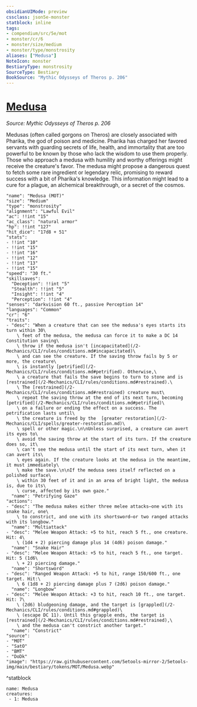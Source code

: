 ```yaml
---
obsidianUIMode: preview
cssclass: json5e-monster
statblock: inline
tags:
- compendium/src/5e/mot
- monster/cr/6
- monster/size/medium
- monster/type/monstrosity
aliases: ["Medusa"]
NoteIcon: monster
BestiaryType: monstrosity
SourceType: Bestiary
BookSource: "Mythic Odysseys of Theros p. 206"
---
```

# [Medusa](2-Mechanics/CLI/bestiary/monstrosity/medusa-mot.md)
*Source: Mythic Odysseys of Theros p. 206*  

Medusas (often called gorgons on Theros) are closely associated with Pharika, the god of poison and medicine. Pharika has charged her favored servants with guarding secrets of life, health, and immortality that are too powerful to be known by those who lack the wisdom to use them properly. Those who approach a medusa with humility and worthy offerings might receive the creature's favor. The medusa might propose a dangerous quest to fetch some rare ingredient or legendary relic, promising to reward success with a bit of Pharika's knowledge. This information might lead to a cure for a plague, an alchemical breakthrough, or a secret of the cosmos.

```statblock
"name": "Medusa (MOT)"
"size": "Medium"
"type": "monstrosity"
"alignment": "Lawful Evil"
"ac": !!int "15"
"ac_class": "natural armor"
"hp": !!int "127"
"hit_dice": "17d8 + 51"
"stats":
- !!int "10"
- !!int "15"
- !!int "16"
- !!int "12"
- !!int "13"
- !!int "15"
"speed": "30 ft."
"skillsaves":
  "Deception": !!int "5"
  "Stealth": !!int "5"
  "Insight": !!int "4"
  "Perception": !!int "4"
"senses": "darkvision 60 ft., passive Perception 14"
"languages": "Common"
"cr": "6"
"traits":
- "desc": "When a creature that can see the medusa's eyes starts its turn within 30\
    \ feet of the medusa, the medusa can force it to make a DC 14 Constitution saving\
    \ throw if the medusa isn't [incapacitated](/2-Mechanics/CLI/rules/conditions.md#incapacitated)\
    \ and can see the creature. If the saving throw fails by 5 or more, the creature\
    \ is instantly [petrified](/2-Mechanics/CLI/rules/conditions.md#petrified). Otherwise,\
    \ a creature that fails the save begins to turn to stone and is [restrained](/2-Mechanics/CLI/rules/conditions.md#restrained).\
    \ The [restrained](/2-Mechanics/CLI/rules/conditions.md#restrained) creature must\
    \ repeat the saving throw at the end of its next turn, becoming [petrified](/2-Mechanics/CLI/rules/conditions.md#petrified)\
    \ on a failure or ending the effect on a success. The petrification lasts until\
    \ the creature is freed by the  [greater restoration](/2-Mechanics/CLI/spells/greater-restoration.md)\
    \ spell or other magic.\n\nUnless surprised, a creature can avert its eyes to\
    \ avoid the saving throw at the start of its turn. If the creature does so, it\
    \ can't see the medusa until the start of its next turn, when it can avert its\
    \ eyes again. If the creature looks at the medusa in the meantime, it must immediately\
    \ make the save.\n\nIf the medusa sees itself reflected on a polished surface\
    \ within 30 feet of it and in an area of bright light, the medusa is, due to its\
    \ curse, affected by its own gaze."
  "name": "Petrifying Gaze"
"actions":
- "desc": "The medusa makes either three melee attacks—one with its snake hair, one\
    \ to constrict, and one with its shortsword—or two ranged attacks with its longbow."
  "name": "Multiattack"
- "desc": "Melee Weapon Attack: +5 to hit, reach 5 ft., one creature. Hit: 4\
    \ (1d4 + 2) piercing damage plus 14 (4d6) poison damage."
  "name": "Snake Hair"
- "desc": "Melee Weapon Attack: +5 to hit, reach 5 ft., one target. Hit: 5 (1d6\
    \ + 2) piercing damage."
  "name": "Shortsword"
- "desc": "Ranged Weapon Attack: +5 to hit, range 150/600 ft., one target. Hit:\
    \ 6 (1d8 + 2) piercing damage plus 7 (2d6) poison damage."
  "name": "Longbow"
- "desc": "Melee Weapon Attack: +3 to hit, reach 10 ft., one target. Hit: 7\
    \ (2d6) bludgeoning damage, and the target is [grappled](/2-Mechanics/CLI/rules/conditions.md#grappled)\
    \ (escape DC 11). Until this grapple ends, the target is [restrained](/2-Mechanics/CLI/rules/conditions.md#restrained),\
    \ and the medusa can't constrict another target."
  "name": "Constrict"
"source":
- "MOT"
- "SatO"
- "BMT"
- "DoDk"
"image": "https://raw.githubusercontent.com/5etools-mirror-2/5etools-img/main/bestiary/tokens/MOT/Medusa.webp"
```
^statblock

```encounter-table
name: Medusa
creatures:
 - 1: Medusa
```